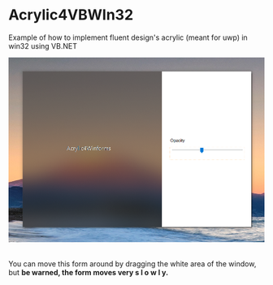 # Acrylic4VBWIn32
Example of how to implement fluent design's acrylic (meant for uwp) in win32 using VB.NET
<p align="center">
  <img src="preview.png" width="800">
</p><br>
You can move this form around by dragging the white area of the window, but <b>be warned, the form moves very s l o w l y.</b>

